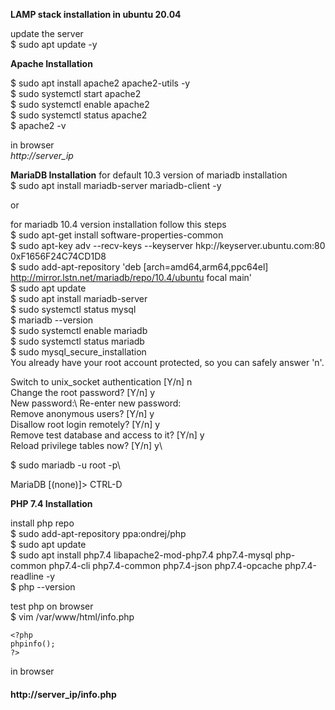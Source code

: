 __LAMP stack installation in ubuntu 20.04__

update the server\
$ sudo apt update -y

__Apache Installation__

$ sudo apt install apache2 apache2-utils -y\
$ sudo systemctl start apache2\
$ sudo systemctl enable apache2\
$ sudo systemctl status apache2\
$ apache2 -v

in browser\
*http://server_ip*

__MariaDB Installation__
for default 10.3 version of mariadb installation\
$ sudo apt install mariadb-server mariadb-client -y

or

for mariadb 10.4 version installation follow this steps\
$ sudo apt-get install software-properties-common\
$ sudo apt-key adv --recv-keys --keyserver hkp://keyserver.ubuntu.com:80 0xF1656F24C74CD1D8\
$ sudo add-apt-repository 'deb [arch=amd64,arm64,ppc64el] http://mirror.lstn.net/mariadb/repo/10.4/ubuntu focal main'\
$ sudo apt update\
$ sudo apt install mariadb-server\
$ sudo systemctl status mysql\
$ mariadb --version\
$ sudo systemctl enable mariadb\
$ sudo systemctl status mariadb\
$ sudo mysql_secure_installation\
You already have your root account protected, so you can safely answer 'n'.

Switch to unix_socket authentication [Y/n] n\
Change the root password? [Y/n] y\
New password:\ 
Re-enter new password:\
Remove anonymous users? [Y/n] y\
Disallow root login remotely? [Y/n] y\
Remove test database and access to it? [Y/n] y\
Reload privilege tables now? [Y/n] y\

$ sudo mariadb -u root -p\

MariaDB [(none)]> CTRL-D

__PHP 7.4 Installation__

install php repo\
$ sudo add-apt-repository ppa:ondrej/php\
$ sudo apt update\
$ sudo apt install php7.4 libapache2-mod-php7.4 php7.4-mysql php-common php7.4-cli php7.4-common php7.4-json php7.4-opcache php7.4-readline -y\
$ php --version

test php on browser\
$ vim /var/www/html/info.php
```
<?php 
phpinfo(); 
?>
```

in browser
#### http://server_ip/info.php
